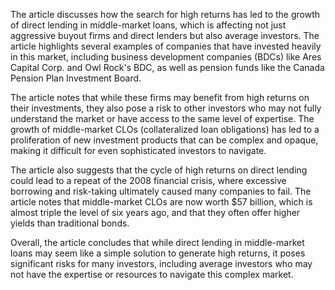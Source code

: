 The article discusses how the search for high returns has led to the growth of direct lending in middle-market loans, which is affecting not just aggressive buyout firms and direct lenders but also average investors. The article highlights several examples of companies that have invested heavily in this market, including business development companies (BDCs) like Ares Capital Corp. and Owl Rock's BDC, as well as pension funds like the Canada Pension Plan Investment Board.

The article notes that while these firms may benefit from high returns on their investments, they also pose a risk to other investors who may not fully understand the market or have access to the same level of expertise. The growth of middle-market CLOs (collateralized loan obligations) has led to a proliferation of new investment products that can be complex and opaque, making it difficult for even sophisticated investors to navigate.

The article also suggests that the cycle of high returns on direct lending could lead to a repeat of the 2008 financial crisis, where excessive borrowing and risk-taking ultimately caused many companies to fail. The article notes that middle-market CLOs are now worth $57 billion, which is almost triple the level of six years ago, and that they often offer higher yields than traditional bonds.

Overall, the article concludes that while direct lending in middle-market loans may seem like a simple solution to generate high returns, it poses significant risks for many investors, including average investors who may not have the expertise or resources to navigate this complex market.